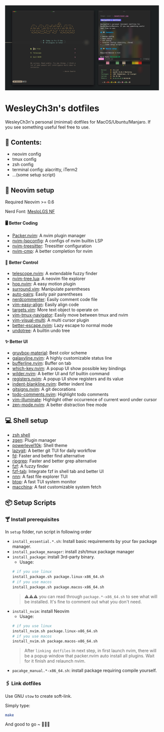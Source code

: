 ![cover](./asset/cover.jpg)

# WesleyCh3n's dotfiles

WesleyCh3n's personal (minimal) dotfiles for MacOS/Ubuntu/Manjaro. If you see something useful feel free to use.

## 📖 Contents:
- neovim config
- tmux config
- zsh config
- terminal config: alacritty, iTerm2
- ...(some setup script)

## 🌟 Neovim setup

Required Neovim >= 0.6

Nerd Font: [MesloLGS NF](https://github.com/romkatv/powerlevel10k-media)

#### 🖥  Better Coding
-   [Packer.nvim](https://github.com/wbthomason/packer.nvim): A nvim plugin manager
-   [nvim-lspconfig](https://github.com/neovim/nvim-lspconfig): A configs of nvim builtin LSP
-   [nvim-treesitter](https://github.com/nvim-treesitter/nvim-treesitter): Treesitter configuration
-   [nvim-cmp](https://github.com/hrsh7th/nvim-cmp): A better completion for nvim

#### 🚀 Better Control
-   [telescope.nvim](https://github.com/nvim-telescope/telescope.nvim): A extendable fuzzy finder
-   [nvim-tree.lua](https://github.com/kyazdani42/nvim-tree.lua): A neovim file explorer
-   [hop.nvim](https://github.com/phaazon/hop.nvim): A easy motion plugin
-   [surround.vim](https://github.com/tpope/vim-surround): Manipulate parentheses
-   [auto-pairs](https://github.com/jiangmiao/auto-pairs): Easily pair parentheses
-   [nerdcommenter](https://github.com/preservim/nerdcommenter): Easily comment code file
-   [vim-easy-align](https://github.com/junegunn/vim-easy-align): Easily align code
-   [targets.vim](https://github.com/wellle/targets.vim): More text object to operate on
-   [vim-tmux-navigator](https://github.com/christoomey/vim-tmux-navigator): Easily move between tmux and nvim
-   [vim-visual-multi](https://github.com/mg979/vim-visual-multi): A multi cursor plugin
-   [better-escape.nvim](https://github.com/max397574/better-escape.nvim): Lazy escape to normal mode
-   [undotree](https://github.com/mbbill/undotree): A builtin undo tree

#### ✨ Better UI
-   [gruvbox-material](https://github.com/sainnhe/gruvbox-material): Best color scheme
-   [galaxyline.nvim](https://github.com/glepnir/galaxyline.nvim): A highly customizable status line
-   [bufferline.nvim](https://github.com/akinsho/bufferline.nvim): Buffer on tab
-   [which-key.nvim](https://github.com/folke/which-key.nvim): A popup UI show possible key bindings
-   [wilder.nvim](https://github.com/gelguy/wilder.nvim): A better UI and fzf builtin command
-   [registers.nvim](https://github.com/tversteeg/registers.nvim): A popup UI show registers and its value
-   [indent-blankline.nvim](https://github.com/lukas-reineke/indent-blankline.nvim): Better indent line
-   [gitsigns.nvim](https://github.com/lewis6991/gitsigns.nvim): A git decorations
-   [todo-comments.nvim](https://github.com/folke/todo-comments.nvim): Highlight todo comments
-   [vim-illuminate](https://github.com/RRethy/vim-illuminate): Highlight other occurrence of current word under cursor
-   [zen-mode.nvim](https://github.com/folke/zen-mode.nvim): A better distraction free mode

## 💻 Shell setup
-   [zsh shell](https://github.com/zsh-users/zsh)
-   [zgen](https://github.com/tarjoilija/zgen): Plugin manager
-   [powerlevel10k](https://github.com/romkatv/powerlevel10k): Shell theme
-   [lazygit](https://github.com/jesseduffield/lazygit): A better git TUI for daily workflow
-   [fd](https://github.com/sharkdp/fd): Faster and better find alternative
-   [ripgrep](https://github.com/BurntSushi/ripgrep): Faster and better grep alternative
-   [fzf](https://github.com/junegunn/fzf): A fuzzy finder
-   [fzf-tab](https://github.com/Aloxaf/fzf-tab): Integrate fzf in shell tab and better UI
-   [nnn](https://github.com/jarun/nnn): A fast file explorer TUI
-   [btop](https://github.com/aristocratos/btop): A fast TUI system monitor
-   [macchina](https://github.com/Macchina-CLI/macchina): A fast customizable system fetch

## 📦 Setup Scripts

### 🍸 Install prerequisites

In `setup` folder, run script in following order
- `install_essential.*.sh`: Install basic requirements by your fav package manager.
- `install_package_manager`: install zsh/tmux package manager
- `install_package`: install 3rd-party binary.
  - Usage:
  ```bash
  # if you use linux
  install_package.sh package.linux-x86_64.sh
  # if you use macos
  install_package.sh package.macos-x86_64.sh
  ```
  > ⚠️⚠️⚠️ you can read through `package.*-x86_64.sh` to see what will be installed. It's fine to comment out what you don't need.
- `install_nvim`: install Neovim
  - Usage:
  ```bash
  # if you use linux
  install_nvim.sh package.linux-x86_64.sh
  # if you use macos
  install_nvim.sh package.macos-x86_64.sh
  ```
  > After `linking dotfiles` in next step, in first launch nvim, there will be a popup window that packer.nvim auto install all plugins. Wait for it finish and relaunch nvim.
- `pacakge_manual.*-x86_64.sh`: install package requiring compile yourself.

### 🖇️ Link dotfiles

Use GNU `stow` to create soft-link.

Simply type:
```bash
make
```

And good to go ~ 🎇🎇🎇

<!-- ## Screenshot -->

<!-- I lov Gruvbox <3 -->
<!-- <details> -->
  <!-- <summary>Image preview</summary> -->

<!-- |![img1](./asset/img1.png)|![img2](./asset/img2.png)| -->
<!-- |:-:|:-:| -->
<!-- |![img3](./asset/img3.png)|![img1](./asset/img4.png)| -->

<!-- </details> -->
